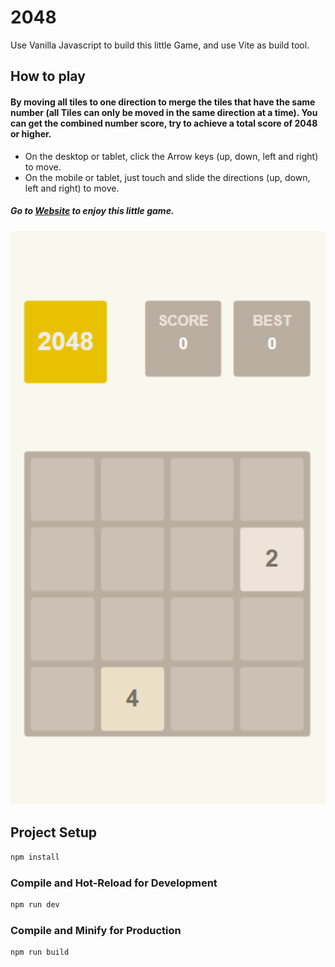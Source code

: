 # 2048

Use Vanilla Javascript to build this little Game, and use Vite as build tool.

## How to play

#### By moving all tiles to one direction to merge the tiles that have the same number (all Tiles can only be moved in the same direction at a time). You can get the combined number score, try to achieve a total score of 2048 or higher.

- On the desktop or tablet, click the Arrow keys (up, down, left and right) to move.
- On the mobile or tablet, just touch and slide the directions (up, down, left and right) to move.

##### Go to [Website](https://2048-andy820621.vercel.app/) to enjoy this little game.

<img src="./mobile.webp" width="600">

## Project Setup

```sh
npm install
```

### Compile and Hot-Reload for Development

```sh
npm run dev
```

### Compile and Minify for Production

```sh
npm run build
```
